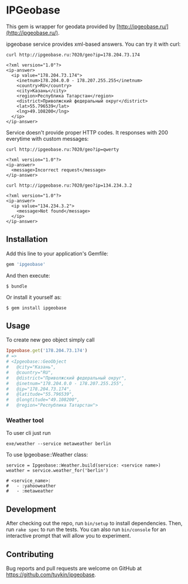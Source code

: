 # IPGeobase

This gem is wrapper for geodata provided by [http://ipgeobase.ru/](http://ipgeobase.ru/).

ipgeobase service provides xml-based answers. You can try it with curl:

```(bash)
curl http://ipgeobase.ru:7020/geo?ip=178.204.73.174
```

```(xml)
<?xml version="1.0"?>
<ip-answer>
  <ip value="178.204.73.174">
    <inetnum>178.204.0.0 - 178.207.255.255</inetnum>
    <country>RU</country>
    <city>Казань</city>
    <region>Республика Татарстан</region>
    <district>Приволжский федеральный округ</district>
    <lat>55.796539</lat>
    <lng>49.108200</lng>
  </ip>
</ip-answer>
```

Service doesn't provide proper HTTP codes. It responses with 200 everytime with custom messages:

```(bash)
curl http://ipgeobase.ru:7020/geo?ip=qwerty
```

```(xml)
<?xml version="1.0"?>
<ip-answer>
  <message>Incorrect request</message>
</ip-answer>
```

```(bash)
curl http://ipgeobase.ru:7020/geo?ip=134.234.3.2
```

```(xml)
<?xml version="1.0"?>
<ip-answer>
  <ip value="134.234.3.2">
    <message>Not found</message>
  </ip>
</ip-answer>
```

## Installation

Add this line to your application's Gemfile:

```ruby
gem 'ipgeobase'
```

And then execute:

    $ bundle

Or install it yourself as:

    $ gem install ipgeobase

## Usage

To create new geo object simply call

```ruby
Ipgeobase.get('178.204.73.174')
# =>
# <Ipgeobase::GeoObject
#   @city="Казань",
#   @country="RU",
#   @district="Приволжский федеральный округ",
#   @inetnum="178.204.0.0 - 178.207.255.255",
#   @ip="178.204.73.174",
#   @latitude="55.796539",
#   @longtitude="49.108200",
#   @region="Республика Татарстан">
```

### Weather tool

To user cli just run
```(bash)
exe/weather --service metaweather berlin
```

To use Ipgeobase::Weather class:
```(ruby)
service = Ipgeobase::Weather.build(service: <service name>)
weather = service.weather_for('berlin')

# <service_name>:
#   - :yahooweather
#   - :metaweather
```

## Development

After checking out the repo, run `bin/setup` to install dependencies. Then, run `rake spec` to run the tests. You can also run `bin/console` for an interactive prompt that will allow you to experiment.

## Contributing

Bug reports and pull requests are welcome on GitHub at https://github.com/tuykin/ipgeobase.
